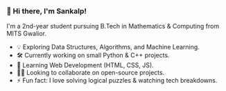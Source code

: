 ### 👋 Hi there, I'm Sankalp!
I'm a 2nd-year student pursuing B.Tech in Mathematics & Computing from MITS Gwalior.

- 💡 Exploring Data Structures, Algorithms, and Machine Learning.
- 🛠 Currently working on small Python & C++ projects.
- 🌱 Learning Web Development (HTML, CSS, JS).
- 👨‍💻 Looking to collaborate on open-source projects.
- ⚡ Fun fact: I love solving logical puzzles & watching tech breakdowns.

